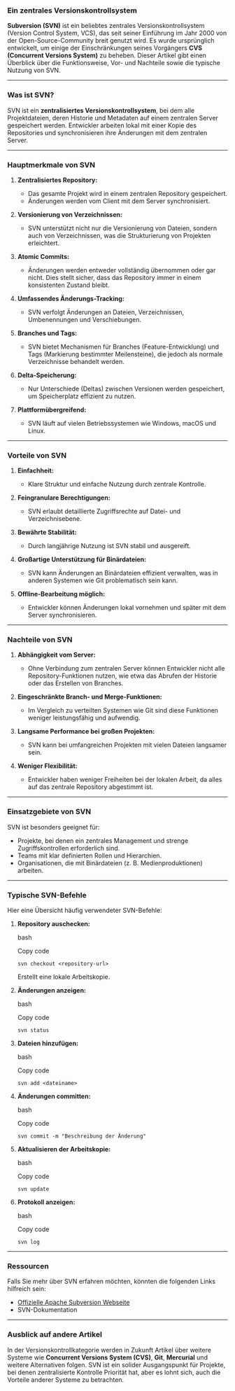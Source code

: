 ### **Ein zentrales Versionskontrollsystem**

**Subversion (SVN)** ist ein beliebtes zentrales Versionskontrollsystem (Version Control System, VCS), das seit seiner Einführung im Jahr 2000 von der Open-Source-Community breit genutzt wird. Es wurde ursprünglich entwickelt, um einige der Einschränkungen seines Vorgängers **CVS (Concurrent Versions System)** zu beheben. Dieser Artikel gibt einen Überblick über die Funktionsweise, Vor- und Nachteile sowie die typische Nutzung von SVN.

---

### **Was ist SVN?**

SVN ist ein **zentralisiertes Versionskontrollsystem**, bei dem alle Projektdateien, deren Historie und Metadaten auf einem zentralen Server gespeichert werden. Entwickler arbeiten lokal mit einer Kopie des Repositories und synchronisieren ihre Änderungen mit dem zentralen Server.

---

### **Hauptmerkmale von SVN**

1. **Zentralisiertes Repository:**
    
    - Das gesamte Projekt wird in einem zentralen Repository gespeichert.
    - Änderungen werden vom Client mit dem Server synchronisiert.
2. **Versionierung von Verzeichnissen:**
    
    - SVN unterstützt nicht nur die Versionierung von Dateien, sondern auch von Verzeichnissen, was die Strukturierung von Projekten erleichtert.
3. **Atomic Commits:**
    
    - Änderungen werden entweder vollständig übernommen oder gar nicht. Dies stellt sicher, dass das Repository immer in einem konsistenten Zustand bleibt.
4. **Umfassendes Änderungs-Tracking:**
    
    - SVN verfolgt Änderungen an Dateien, Verzeichnissen, Umbenennungen und Verschiebungen.
5. **Branches und Tags:**
    
    - SVN bietet Mechanismen für Branches (Feature-Entwicklung) und Tags (Markierung bestimmter Meilensteine), die jedoch als normale Verzeichnisse behandelt werden.
6. **Delta-Speicherung:**
    
    - Nur Unterschiede (Deltas) zwischen Versionen werden gespeichert, um Speicherplatz effizient zu nutzen.
7. **Plattformübergreifend:**
    
    - SVN läuft auf vielen Betriebssystemen wie Windows, macOS und Linux.

---

### **Vorteile von SVN**

1. **Einfachheit:**
    
    - Klare Struktur und einfache Nutzung durch zentrale Kontrolle.
2. **Feingranulare Berechtigungen:**
    
    - SVN erlaubt detaillierte Zugriffsrechte auf Datei- und Verzeichnisebene.
3. **Bewährte Stabilität:**
    
    - Durch langjährige Nutzung ist SVN stabil und ausgereift.
4. **Großartige Unterstützung für Binärdateien:**
    
    - SVN kann Änderungen an Binärdateien effizient verwalten, was in anderen Systemen wie Git problematisch sein kann.
5. **Offline-Bearbeitung möglich:**
    
    - Entwickler können Änderungen lokal vornehmen und später mit dem Server synchronisieren.

---

### **Nachteile von SVN**

1. **Abhängigkeit vom Server:**
    
    - Ohne Verbindung zum zentralen Server können Entwickler nicht alle Repository-Funktionen nutzen, wie etwa das Abrufen der Historie oder das Erstellen von Branches.
2. **Eingeschränkte Branch- und Merge-Funktionen:**
    
    - Im Vergleich zu verteilten Systemen wie Git sind diese Funktionen weniger leistungsfähig und aufwendig.
3. **Langsame Performance bei großen Projekten:**
    
    - SVN kann bei umfangreichen Projekten mit vielen Dateien langsamer sein.
4. **Weniger Flexibilität:**
    
    - Entwickler haben weniger Freiheiten bei der lokalen Arbeit, da alles auf das zentrale Repository abgestimmt ist.

---

### **Einsatzgebiete von SVN**

SVN ist besonders geeignet für:

- Projekte, bei denen ein zentrales Management und strenge Zugriffskontrollen erforderlich sind.
- Teams mit klar definierten Rollen und Hierarchien.
- Organisationen, die mit Binärdateien (z. B. Medienproduktionen) arbeiten.

---

### **Typische SVN-Befehle**

Hier eine Übersicht häufig verwendeter SVN-Befehle:

1. **Repository auschecken:**
    
    bash
    
    Copy code
    
    `svn checkout <repository-url>`
    
    Erstellt eine lokale Arbeitskopie.
    
2. **Änderungen anzeigen:**
    
    bash
    
    Copy code
    
    `svn status`
    
3. **Dateien hinzufügen:**
    
    bash
    
    Copy code
    
    `svn add <dateiname>`
    
4. **Änderungen committen:**
    
    bash
    
    Copy code
    
    `svn commit -m "Beschreibung der Änderung"`
    
5. **Aktualisieren der Arbeitskopie:**
    
    bash
    
    Copy code
    
    `svn update`
    
6. **Protokoll anzeigen:**
    
    bash
    
    Copy code
    
    `svn log`
    

---

### **Ressourcen**

Falls Sie mehr über SVN erfahren möchten, könnten die folgenden Links hilfreich sein:

- [Offizielle Apache Subversion Webseite](https://subversion.apache.org/)
- SVN-Dokumentation

---

### **Ausblick auf andere Artikel**

In der Versionskontrollkategorie werden in Zukunft Artikel über weitere Systeme wie **Concurrent Versions System (CVS)**, **Git**, **Mercurial** und weitere Alternativen folgen. SVN ist ein solider Ausgangspunkt für Projekte, bei denen zentralisierte Kontrolle Priorität hat, aber es lohnt sich, auch die Vorteile anderer Systeme zu betrachten.